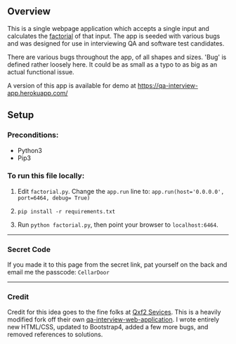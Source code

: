 ## Overview
This is a single webpage application which accepts a single input and calculates the [factorial](https://en.wikipedia.org/wiki/Factorial) of that input. The app is seeded with various bugs and was designed for use in interviewing QA and software test candidates. 

There are various bugs throughout the app, of all shapes and sizes. 'Bug' is defined rather loosely here. It could be as small as a typo to as big as an actual functional issue. 

A version of this app is available for demo at https://qa-interview-app.herokuapp.com/

## Setup

### Preconditions:
* Python3
* Pip3

### To run this file locally:
1. Edit `factorial.py`. Change the `app.run` line to: 
`app.run(host='0.0.0.0', port=6464, debug= True)`

2. `pip install -r requirements.txt`

3. Run `python factorial.py`, then point your browser to `localhost:6464`.

---

### Secret Code

If you made it to this page from the secret link, pat yourself on the back and email me the passcode:
`CellarDoor`

---

### Credit 
Credit for this idea goes to the fine folks at [Qxf2 Sevices](https://www.qxf2.com/?utm_source=qa-interview&utm_medium=click&utm_campaign=From%20QA%20Interview). This is a heavily modified fork off their own [qa-interview-web-application](https://github.com/qxf2/qa-interview-web-application). I wrote entirely new HTML/CSS, updated to Bootstrap4, added a few more bugs, and removed references to solutions.
